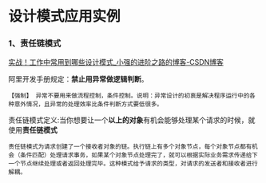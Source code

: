 # 设计模式应用实例

### 1、责任链模式

[实战！工作中常用到哪些设计模式_小强的进阶之路的博客-CSDN博客](https://blog.csdn.net/weixin_31351409/article/details/121005589)

阿里开发手册规定：**禁止用异常做逻辑判断**。

```
【强制】 异常不要用来做流程控制，条件控制。说明：异常设计的初衷是解决程序运行中的各种意外情况，且异常的处理效率比条件判断方式要低很多。
```

责任链模式定义:当你想要让一个**以上的对象**有机会能够处理某个请求的时候，就使用**责任链模式**

```
责任链模式为请求创建了一个接收者对象的链。执行链上有多个对象节点，每个对象节点都有机会（条件匹配）处理请求事务，如果某个对象节点处理完了，就可以根据实际业务需求传递给下一个节点继续处理或者返回处理完毕。这种模式给予请求的类型，对请求的发送者和接收者进行解耦。
```

